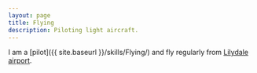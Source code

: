 ```yaml
---
layout: page
title: Flying
description: Piloting light aircraft.
---
```


I am a [pilot]({{ site.baseurl }}/skills/Flying/) and fly regularly from
[Lilydale airport](http://www.lilydaleairport.com.au/).
